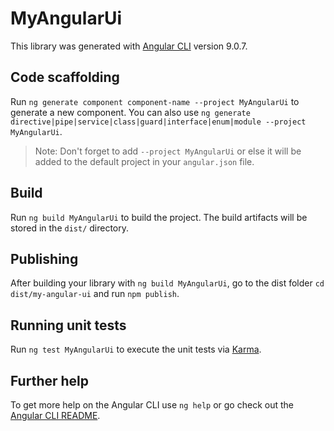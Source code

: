 # MyAngularUi

This library was generated with [Angular CLI](https://github.com/angular/angular-cli) version 9.0.7.

## Code scaffolding

Run `ng generate component component-name --project MyAngularUi` to generate a new component. You can also use `ng generate directive|pipe|service|class|guard|interface|enum|module --project MyAngularUi`.
> Note: Don't forget to add `--project MyAngularUi` or else it will be added to the default project in your `angular.json` file. 

## Build

Run `ng build MyAngularUi` to build the project. The build artifacts will be stored in the `dist/` directory.

## Publishing

After building your library with `ng build MyAngularUi`, go to the dist folder `cd dist/my-angular-ui` and run `npm publish`.

## Running unit tests

Run `ng test MyAngularUi` to execute the unit tests via [Karma](https://karma-runner.github.io).

## Further help

To get more help on the Angular CLI use `ng help` or go check out the [Angular CLI README](https://github.com/angular/angular-cli/blob/master/README.md).
